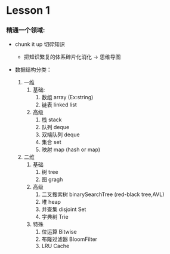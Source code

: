 # Lesson 1

### 精通一个领域:

- chunk it up 切碎知识
    - 把知识繁复的体系碎片化消化  →  思维导图

- 数据结构分类：
    1. 一维        
        1. 基础:
            1. 数组 array (Ex:string)
            2. 链表 linked list
        2. 高级
            1. 栈 stack
            2. 队列 deque
            3. 双端队列 deque
            4. 集合 set
            5. 映射 map (hash or map)
    2. 二维
        1. 基础
            1. 树 tree
            2. 图 gragh
        2. 高级
            1. 二叉搜索树 binarySearchTree (red-black tree,AVL)
            2. 堆 heap
            3. 并查集 disjoint Set
            4. 字典树 Trie
        3. 特殊
            1. 位运算 Bitwise
            2. 布隆过滤器 BloomFilter
            3. LRU Cache

